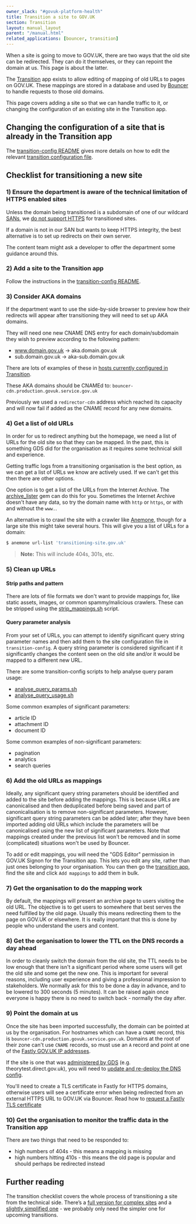 ```yaml
---
owner_slack: "#govuk-platform-health"
title: Transition a site to GOV.UK
section: Transition
layout: manual_layout
parent: "/manual.html"
related_applications: [bouncer, transition]
---
```


When a site is going to move to GOV.UK, there are two ways that the old site
can be redirected. They can do it themselves, or they can repoint the domain at
us. This page is about the latter.

The [Transition][] app exists to allow editing of mapping of old URLs to pages
on GOV.UK. These mappings are stored in a database and used by [Bouncer][] to
handle requests to those old domains.

This page covers adding a site so that we can handle traffic to
it, or changing the configuration of an existing site in the Transition app.

## Changing the configuration of a site that is already in the Transition app

The [transition-config README][transition-config] gives more details on how to
edit the relevant [transition configuration file].

[transition configuration file]: https://github.com/alphagov/transition-config/tree/master/data/transition-sites

## Checklist for transitioning a new site

### 1) Ensure the department is aware of the technical limitation of HTTPS enabled sites

Unless the domain being transitioned is a subdomain of one of our wildcard
[SANs][], we [do not support HTTPS][https] for transitioned sites.

[SANs]: https://en.wikipedia.org/wiki/Subject_Alternative_Name
[https]: /manual/transition-architecture.html#https-support-for-transitioned-sites

If a domain is not in our SAN but wants to keep HTTPS integrity, the best
alternative is to set up redirects on their own server.

The content team might ask a developer to offer the department some guidance
around this.

### 2) Add a site to the Transition app

Follow the instructions in the [transition-config README][transition-config].

### 3) Consider AKA domains

If the department want to use the side-by-side browser to preview how their
redirects will appear after transitioning they will need to set up AKA domains.

They will need one new CNAME DNS entry for each domain/subdomain they wish to
preview according to the following pattern:

- www.domain.gov.uk → aka.domain.gov.uk
- sub.domain.gov.uk → aka-sub.domain.gov.uk

There are lots of examples of these in [hosts currently configured in
Transition][transition-hosts].

These AKA domains should be CNAMEd to: `bouncer-cdn.production.govuk.service.gov.uk`

Previously we used a `redirector-cdn` address which reached its capacity and will now fail if added as the
CNAME record for any new domains.

[transition-hosts]: https://transition.publishing.service.gov.uk/hosts

### 4) Get a list of old URLs

In order for us to redirect anything but the homepage, we need a list of URLs
for the old site so that they can be mapped. In the past, this is something
GDS did for the organisation as it requires some technical skill and
experience.

Getting traffic logs from a transitioning organisation is the best option, as
we can get a list of URLs we know are actively used. If we can't get this then
there are other options.

One option is to get a list of the URLs from the Internet Archive. The
[archive_lister](https://github.com/rgarner/archive_lister) gem can do this for
you. Sometimes the Internet Archive doesn't have any data, so try the domain
name with `http` or `https`, or with and without the `www.`.

An alternative is to crawl the site with a crawler like
[Anemone](https://github.com/chriskite/anemone), though for a large site this
might take several hours. This will give you a list of URLs for a domain:

```sh
$ anemone url-list 'transitioning-site.gov.uk'
```

> **Note:** This will include 404s, 301s, etc.

### 5) Clean up URLs

#### Strip paths and pattern

There are lots of file formats we don't want to provide mappings for, like
static assets, images, or common spammy/malicious crawlers. These can be
stripped using the [strip_mappings.sh][smsh] script.

[smsh]: https://github.com/alphagov/transition-config/blob/master/tools/strip_mappings.sh

#### Query parameter analysis

From your set of URLs, you can attempt to identify significant query string
parameter names and then add them to the site configuration file in
`transition-config`. A query string parameter is considered significant if it
significantly changes the content seen on the old site and/or it would be
mapped to a different new URL.

There are some transition-config scripts to help analyse query param usage:

- [analyse_query_params.sh](https://github.com/alphagov/transition-config/blob/master/tools/analyse_query_params.sh)
- [analyse_query_usage.sh](https://github.com/alphagov/transition-config/blob/master/tools/analyse_query_usage.sh)

Some common examples of significant parameters:

- article ID
- attachment ID
- document ID

Some common examples of non-significant parameters:

- pagination
- analytics
- search queries

### 6) Add the old URLs as mappings

Ideally, any significant query string parameters should be identified and
added to the site before adding the mappings. This is because URLs are
canonicalised and then deduplicated before being saved and part of
canonicalisation is to remove non-significant parameters. However,
significant query string parameters can be added later; after they have
been imported adding old URLs which include the parameters will be
canonicalised using the new list of significant parameters. Note that mappings
created under the previous list won't be removed and in some (complicated)
situations won't be used by Bouncer.

To add or edit mappings, you will need the "GDS Editor" permission in
GOV.UK Signon for the Transition app. This lets you edit any site,
rather than just ones belonging to your organisation. You can then go
the [transition app](https://transition.publishing.service.gov.uk), find
the site and click `Add mappings` to add them in bulk.

### 7) Get the organisation to do the mapping work

By default, the mappings will present an archive page to users visiting
the old URL. The objective is to get users to somewhere that best serves
the need fulfilled by the old page. Usually this means redirecting them
to the page on GOV.UK or elsewhere. It is really important that this is
done by people who understand the users and content.

### 8) Get the organisation to lower the TTL on the DNS records a day ahead

In order to cleanly switch the domain from the old site, the TTL needs
to be low enough that there isn't a significant period where some users
will get the old site and some get the new one. This is important for
several reasons, including user experience and giving a professional
impression to stakeholders. We normally ask for this to be done a day in
advance, and to be lowered to 300 seconds (5 minutes). It can be raised
again once everyone is happy there is no need to switch back - normally
the day after.

### 9) Point the domain at us

Once the site has been imported successfully, the domain can be pointed
at us by the organisation. For hostnames which can have a `CNAME`
record, this is `bouncer-cdn.production.govuk.service.gov.uk`.
Domains at the root of their zone can't use `CNAME` records, so must use
an `A` record and point at one of the [Fastly GOV.UK IP
addresses](https://github.com/alphagov/transition/blob/016c3d30e190c41eaa912ed554384a49f3418a91/app/models/host.rb#L22).

If the site is one that was [administered by GDS](https://github.com/alphagov/gds-dns-config/tree/master/zones)
(e.g. theorytest.direct.gov.uk), you will need to [update and re-deploy the DNS config](/manual/dns.html#making-changes-to-publishing-service-gov-uk).

You'll need to create a TLS certificate in Fastly for HTTPS domains, otherwise
users will see a certificate error when being redirected from an external
HTTPS URL to GOV.UK via Bouncer. Read how to [request a Fastly TLS certificate][]

### 10) Get the organisation to monitor the traffic data in the Transition app

There are two things that need to be responded to:

- high numbers of 404s - this means a mapping is missing
- high numbers hitting 410s - this means the old page is popular and
  should perhaps be redirected instead

## Further reading

The transition checklist covers the whole process of transitioning a site from the technical side. There’s a [full version for complex sites](https://docs.google.com/document/d/1SiBwYtV_d_D9pPcqzpqvRWs0kscUtB7yqxN8Ub_uRSA/edit) and a [slightly simplified one](https://docs.google.com/document/d/1gIJBUuPaZqtYsrgwqMBSrU4lpr2e93tuhQcgylnSHb4/edit) - we probably only need the simpler one for upcoming transitions.

[Transition]: /apps/transition.html
[Bouncer]: /apps/bouncer.html
[transition-config]: https://github.com/alphagov/transition-config/blob/master/README.md
[request a Fastly TLS certificate]: /request-fastly-tls-certificate.html
